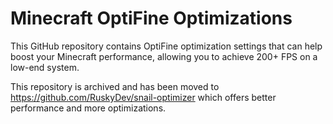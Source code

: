 # Minecraft OptiFine Optimizations  
This GitHub repository contains OptiFine optimization settings that can help boost your Minecraft performance, allowing you to achieve 200+ FPS on a low-end system.  

This repository is archived and has been moved to https://github.com/RuskyDev/snail-optimizer which offers better performance and more optimizations.
